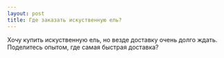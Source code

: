 ```yaml
---
layout: post 
title: Где заказать искуственную ель? 
--- 
```

Хочу купить искуственную ель, но везде доставку очень долго ждать. Поделитесь опытом, где самая быстрая доставка?
